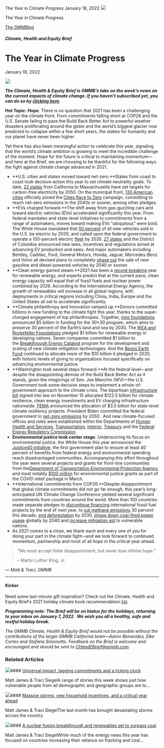 



The Year in Climate Progress
January 18, 2022
![](data:image/gif;base64,R0lGODlhAQABAAAAACH5BAEKAAEALAAAAAABAAEAAAICTAEAOw==)![](https://www.gmmb.com/wp-content/uploads/2022/01/EOY-Picture.jpg)



The Year in Climate Progress





 [The GMMBlog](/blog/)



##### Climate, Health and Equity Brief

 The Year in Climate Progress
============================


January 18, 2022



![](data:image/gif;base64,R0lGODlhAQABAAAAACH5BAEKAAEALAAAAAABAAEAAAICTAEAOw==)![](https://www.gmmb.com/wp-content/uploads/2022/01/EOY-Picture-552x552.jpg) 


***The Climate, Health & Equity Brief is GMMB’s take on the week’s news on the current impacts of climate change. If you haven’t subscribed yet, you can do so by [clicking here](https://mailchimp.us4.list-manage.com/subscribe?u=f2f8c4bdabe1a2a83f914e813&id=4a13a601e2).***


**Hot Topic:** **Hope**. There is no question that 2021 has been a challenging year on the climate front. From commitments falling short at COP26 and the U.S. Senate failing to pass the Build Back Better Act to powerful weather disasters proliferating around the globe and the world’s biggest glacier now predicted to collapse within a few short years, the stakes for humanity and our planet have never been higher.


Yet there has also been meaningful action to celebrate this year, signaling that the world’s climate ambition is growing to meet the incredible challenge of the moment. Hope for the future is critical to maintaining momentum—and here at the Brief, we are choosing to be thankful for the following ways the fight against climate change advanced in 2021.


* **U.S. cities and states moved toward net-zero.**States from coast to coast took decisive action this year to set climate neutrality goals. To date, [22 states](https://urldefense.com/v3/__https:/mailchimp.us4.list-manage.com/track/click?u=f2f8c4bdabe1a2a83f914e813&id=a4d452a987&e=17c77271a8__;!!HhhKMSGjjQV-!tXcIeHf4qXfaYtIC63m9DPNjpx1ZK8jIW_V3F-Z_NHl-y7jld6u2776zM-30vuCL%24) from California to Massachusetts have set targets for carbon-free electricity by 2050. On the municipal front, [130 American cities](https://urldefense.com/v3/__https:/mailchimp.us4.list-manage.com/track/click?u=f2f8c4bdabe1a2a83f914e813&id=c7a4452ec2&e=17c77271a8__;!!HhhKMSGjjQV-!tXcIeHf4qXfaYtIC63m9DPNjpx1ZK8jIW_V3F-Z_NHl-y7jld6u2776zM-eaHOrY%24) officially joined the [Cities Race to Zero](https://urldefense.com/v3/__https:/mailchimp.us4.list-manage.com/track/click?u=f2f8c4bdabe1a2a83f914e813&id=e3fafa7d9b&e=17c77271a8__;!!HhhKMSGjjQV-!tXcIeHf4qXfaYtIC63m9DPNjpx1ZK8jIW_V3F-Z_NHl-y7jld6u2776zM7Vaj6vk%24) campaign, committing to reach net-zero emissions in the 2040s or sooner, among other pledges.
* **EVs charged forward.**The shift away from gas-guzzling cars and toward electric vehicles (EVs) accelerated significantly this year. From federal mandates and state-level initiatives to commitments from a range of automakers, moves toward making EVs “ubiquitous” were bold. The White House mandated that [50 percent](https://urldefense.com/v3/__https:/mailchimp.us4.list-manage.com/track/click?u=f2f8c4bdabe1a2a83f914e813&id=817987af2b&e=17c77271a8__;!!HhhKMSGjjQV-!tXcIeHf4qXfaYtIC63m9DPNjpx1ZK8jIW_V3F-Z_NHl-y7jld6u2776zM3qLRcYD%24) of all new vehicles sold in the U.S. be electric by 2030, and called upon the federal government to operate a 100-percent electric [fleet](https://urldefense.com/v3/__https:/mailchimp.us4.list-manage.com/track/click?u=f2f8c4bdabe1a2a83f914e813&id=7d2202d39d&e=17c77271a8__;!!HhhKMSGjjQV-!tXcIeHf4qXfaYtIC63m9DPNjpx1ZK8jIW_V3F-Z_NHl-y7jld6u2776zMy1fLP2n%24) by 2035. [27 states](https://urldefense.com/v3/__https:/mailchimp.us4.list-manage.com/track/click?u=f2f8c4bdabe1a2a83f914e813&id=283beef48f&e=17c77271a8__;!!HhhKMSGjjQV-!tXcIeHf4qXfaYtIC63m9DPNjpx1ZK8jIW_V3F-Z_NHl-y7jld6u2776zM_NBG3tf%24) and the District of Columbia announced new laws, incentives and regulations aimed at advancing EV production and sales. And major automakers including Bentley, Cadillac, Ford, General Motors, Honda, Jaguar, Mercedes-Benz and Volvo all devised plans to completely [phase out](https://urldefense.com/v3/__https:/mailchimp.us4.list-manage.com/track/click?u=f2f8c4bdabe1a2a83f914e813&id=49a6b30b36&e=17c77271a8__;!!HhhKMSGjjQV-!tXcIeHf4qXfaYtIC63m9DPNjpx1ZK8jIW_V3F-Z_NHl-y7jld6u2776zMz6inOB9%24) the sale of new gasoline and diesel-powered vehicles by 2040 or sooner.
* **Clean energy gained steam.**2021 has been a [record-breaking](https://urldefense.com/v3/__https:/mailchimp.us4.list-manage.com/track/click?u=f2f8c4bdabe1a2a83f914e813&id=e86ec64be7&e=17c77271a8__;!!HhhKMSGjjQV-!tXcIeHf4qXfaYtIC63m9DPNjpx1ZK8jIW_V3F-Z_NHl-y7jld6u2776zM8AtzHlB%24) year for renewable energy, and experts predict that at the current pace, clean energy capacity will equal that of fossil fuels and nuclear power combined by 2026. According to the International Energy Agency, the growth of renewables will increase in all global regions, with deployments in critical regions including China, India, Europe and the United States all set to accelerate significantly.
* **Climate philanthropy and innovation ramped up.**Donors committed billions in new funding to the climate fight this year, thanks to the super-charged engagement of top philanthropies. Together, [nine foundations](https://urldefense.com/v3/__https:/mailchimp.us4.list-manage.com/track/click?u=f2f8c4bdabe1a2a83f914e813&id=06cc8f320c&e=17c77271a8__;!!HhhKMSGjjQV-!tXcIeHf4qXfaYtIC63m9DPNjpx1ZK8jIW_V3F-Z_NHl-y7jld6u2776zM2SDw1jn%24) announced $5 billion in funding for the 30×30 program, which aims to preserve 30 percent of the Earth’s land and sea by 2030. The [IKEA and Rockefeller Foundations](https://urldefense.com/v3/__https:/mailchimp.us4.list-manage.com/track/click?u=f2f8c4bdabe1a2a83f914e813&id=31ac75eafd&e=17c77271a8__;!!HhhKMSGjjQV-!tXcIeHf4qXfaYtIC63m9DPNjpx1ZK8jIW_V3F-Z_NHl-y7jld6u2776zM8Bz23mp%24) pledged $1 billion for renewable energy in developing nations. Seven companies committed $1 billion to the [Breakthrough Energy Catalyst](https://urldefense.com/v3/__https:/mailchimp.us4.list-manage.com/track/click?u=f2f8c4bdabe1a2a83f914e813&id=2b79b5dd78&e=17c77271a8__;!!HhhKMSGjjQV-!tXcIeHf4qXfaYtIC63m9DPNjpx1ZK8jIW_V3F-Z_NHl-y7jld6u2776zM0OpnoIy%24) program for the development and scaling of new climate mitigation technologies. And the [Bezos Earth Fund](https://urldefense.com/v3/__https:/mailchimp.us4.list-manage.com/track/click?u=f2f8c4bdabe1a2a83f914e813&id=551d978e7e&e=17c77271a8__;!!HhhKMSGjjQV-!tXcIeHf4qXfaYtIC63m9DPNjpx1ZK8jIW_V3F-Z_NHl-y7jld6u2776zM4jkdxdb%24) continued to allocate more of the $10 billion it pledged in 2020, with historic levels of giving to organizations focused specifically on advancing environmental justice.
* **Washington took several steps forward.**At the federal level—and despite the disappointing demise of the Build Back Better Act as it stands, given the misgivings of Sen. Joe Manchin (WV)—the U.S. Government took some decisive steps to implement a whole-of-government approach to the climate crisis. The bipartisan [infrastructure bill](https://urldefense.com/v3/__https:/mailchimp.us4.list-manage.com/track/click?u=f2f8c4bdabe1a2a83f914e813&id=3e9f7e0354&e=17c77271a8__;!!HhhKMSGjjQV-!tXcIeHf4qXfaYtIC63m9DPNjpx1ZK8jIW_V3F-Z_NHl-y7jld6u2776zMwB-C21t%24) signed into law on November 15 allocated $122.5 billion for climate resilience, clean energy investments and EV charging infrastructure nationwide. [FEMA](https://urldefense.com/v3/__https:/mailchimp.us4.list-manage.com/track/click?u=f2f8c4bdabe1a2a83f914e813&id=8b7bee9a8f&e=17c77271a8__;!!HhhKMSGjjQV-!tXcIeHf4qXfaYtIC63m9DPNjpx1ZK8jIW_V3F-Z_NHl-y7jld6u2776zM-3vNKUS%24) announced the allocation of $3.5 billion for state-level climate resiliency projects. President Biden committed the federal government to [net-zero emissions](https://urldefense.com/v3/__https:/mailchimp.us4.list-manage.com/track/click?u=f2f8c4bdabe1a2a83f914e813&id=2fea1630e7&e=17c77271a8__;!!HhhKMSGjjQV-!tXcIeHf4qXfaYtIC63m9DPNjpx1ZK8jIW_V3F-Z_NHl-y7jld6u2776zM3lXf8NJ%24) by 2050.  And new climate-focused offices and roles were established within the Departments of [Human Health and Services](https://urldefense.com/v3/__https:/mailchimp.us4.list-manage.com/track/click?u=f2f8c4bdabe1a2a83f914e813&id=9d030fff00&e=17c77271a8__;!!HhhKMSGjjQV-!tXcIeHf4qXfaYtIC63m9DPNjpx1ZK8jIW_V3F-Z_NHl-y7jld6u2776zM3TzDhsR%24), [Transportation](https://urldefense.com/v3/__https:/mailchimp.us4.list-manage.com/track/click?u=f2f8c4bdabe1a2a83f914e813&id=1e59166517&e=17c77271a8__;!!HhhKMSGjjQV-!tXcIeHf4qXfaYtIC63m9DPNjpx1ZK8jIW_V3F-Z_NHl-y7jld6u2776zM7b7qaJ8%24), [Interior](https://urldefense.com/v3/__https:/mailchimp.us4.list-manage.com/track/click?u=f2f8c4bdabe1a2a83f914e813&id=98a002a097&e=17c77271a8__;!!HhhKMSGjjQV-!tXcIeHf4qXfaYtIC63m9DPNjpx1ZK8jIW_V3F-Z_NHl-y7jld6u2776zMxEKWsot%24), [Treasury](https://urldefense.com/v3/__https:/mailchimp.us4.list-manage.com/track/click?u=f2f8c4bdabe1a2a83f914e813&id=d3cf535467&e=17c77271a8__;!!HhhKMSGjjQV-!tXcIeHf4qXfaYtIC63m9DPNjpx1ZK8jIW_V3F-Z_NHl-y7jld6u2776zMzAmVrVQ%24) and the [Federal Energy Regulatory Commission](https://urldefense.com/v3/__https:/mailchimp.us4.list-manage.com/track/click?u=f2f8c4bdabe1a2a83f914e813&id=cb2c294409&e=17c77271a8__;!!HhhKMSGjjQV-!tXcIeHf4qXfaYtIC63m9DPNjpx1ZK8jIW_V3F-Z_NHl-y7jld6u2776zMyXd_K81%24).
* **Environmental justice took center stage.** Underscoring its focus on environmental justice, the White House this year announced the [Justice40 initiative](https://urldefense.com/v3/__https:/mailchimp.us4.list-manage.com/track/click?u=f2f8c4bdabe1a2a83f914e813&id=243c42f651&e=17c77271a8__;!!HhhKMSGjjQV-!tXcIeHf4qXfaYtIC63m9DPNjpx1ZK8jIW_V3F-Z_NHl-y7jld6u2776zM65VhD-4%24), the first government plan to ensure at least 40 percent of benefits from federal energy and environmental spending reach disadvantaged communities. Accompanying this effort throughout the year were several projects and grants for front-line communities from the[Department of Transportation](https://urldefense.com/v3/__https:/mailchimp.us4.list-manage.com/track/click?u=f2f8c4bdabe1a2a83f914e813&id=a9971d8221&e=17c77271a8__;!!HhhKMSGjjQV-!tXcIeHf4qXfaYtIC63m9DPNjpx1ZK8jIW_V3F-Z_NHl-y7jld6u2776zM_wJq9iF%24),[Environmental Protection Agency](https://urldefense.com/v3/__https:/mailchimp.us4.list-manage.com/track/click?u=f2f8c4bdabe1a2a83f914e813&id=948fdaab4a&e=17c77271a8__;!!HhhKMSGjjQV-!tXcIeHf4qXfaYtIC63m9DPNjpx1ZK8jIW_V3F-Z_NHl-y7jld6u2776zMxY2-sD7%24), and most notably [$100 million](https://urldefense.com/v3/__https:/mailchimp.us4.list-manage.com/track/click?u=f2f8c4bdabe1a2a83f914e813&id=27b5fea349&e=17c77271a8__;!!HhhKMSGjjQV-!tXcIeHf4qXfaYtIC63m9DPNjpx1ZK8jIW_V3F-Z_NHl-y7jld6u2776zM5IeYDn3%24) for environmental justice grants as part of the COVID relief package in March.
* **International commitments from COP26.**Despite disappointment that global climate commitments did not go far enough, this year’s long-anticipated UN Climate Change Conference yielded several significant commitments from countries around the world. More than 100 countries made separate pledges to [discontinue financing](https://urldefense.com/v3/__https:/mailchimp.us4.list-manage.com/track/click?u=f2f8c4bdabe1a2a83f914e813&id=ea12bfbee6&e=17c77271a8__;!!HhhKMSGjjQV-!tXcIeHf4qXfaYtIC63m9DPNjpx1ZK8jIW_V3F-Z_NHl-y7jld6u2776zM32AGPM1%24) international fossil fuel projects by the end of next year, to [cut methane emissions](https://urldefense.com/v3/__https:/mailchimp.us4.list-manage.com/track/click?u=f2f8c4bdabe1a2a83f914e813&id=98dbc06999&e=17c77271a8__;!!HhhKMSGjjQV-!tXcIeHf4qXfaYtIC63m9DPNjpx1ZK8jIW_V3F-Z_NHl-y7jld6u2776zM1Igj4Ac%24) 30 percent this decade, [end deforestation](https://urldefense.com/v3/__https:/mailchimp.us4.list-manage.com/track/click?u=f2f8c4bdabe1a2a83f914e813&id=284a85ac2d&e=17c77271a8__;!!HhhKMSGjjQV-!tXcIeHf4qXfaYtIC63m9DPNjpx1ZK8jIW_V3F-Z_NHl-y7jld6u2776zM7qm0eqa%24) by 2030, [phase down coal-fired power usage](https://urldefense.com/v3/__https:/mailchimp.us4.list-manage.com/track/click?u=f2f8c4bdabe1a2a83f914e813&id=b3faa28b6c&e=17c77271a8__;!!HhhKMSGjjQV-!tXcIeHf4qXfaYtIC63m9DPNjpx1ZK8jIW_V3F-Z_NHl-y7jld6u2776zM799Fir7%24) globally by 2040 and [increase mitigation aid](https://urldefense.com/v3/__https:/mailchimp.us4.list-manage.com/track/click?u=f2f8c4bdabe1a2a83f914e813&id=a2c2d81af3&e=17c77271a8__;!!HhhKMSGjjQV-!tXcIeHf4qXfaYtIC63m9DPNjpx1ZK8jIW_V3F-Z_NHl-y7jld6u2776zM-GY2StP%24) to vulnerable nations.
* As 2021 comes to a close, we thank each and every one of you for doing your part in the climate fight—and we look forward to continued momentum, partnership and most of all *hope* in the critical year ahead.



> “We must accept finite disappointment, but never lose infinite hope.”
> 
> 
> – Martin Luther King, Jr.
> 
> 


*— Matt & Traci, GMMB*




---


#### Kicker


Need some last-minute gift inspiration? Check out the Climate, Health and Equity Brief’s 2021 holiday climate book recommendation [list](https://www.gmmb.com/news/holiday-climate-book-recommendations/).


***Programming note: The Brief will be on hiatus for the holidays, returning to your inbox on January 7, 2022.  We wish you all a healthy, safe and restful holiday break.***


*The GMMB Climate, Health & Equity Brief would not be possible without the contributions of the larger GMMB California team—Aaron Benavides, Elke Cortes and Stefana Simonetto. Feedback on the Brief is welcome and encouraged and should be sent to [CHandEBrief@gmmb.com](mailto:CHandEBrief@gmmb.com).*









### Related Articles

![](data:image/gif;base64,R0lGODlhAQABAAAAACH5BAEKAAEALAAAAAABAAEAAAICTAEAOw==)![](https://www.gmmb.com/wp-content/uploads/2023/01/c53f7cb5-08a2-d0cf-d9a1-c8ef2c9b55e0-380x200.png)#### [Universal impact, lagging commitments and a ticking clock](https://www.gmmb.com/news/universal-impact-lagging-commitments-and-a-ticking-clock/)

Matt James & Traci SiegelA range of stories this week shows just how vulnerable people from all demographic and geographic groups are to…

![](data:image/gif;base64,R0lGODlhAQABAAAAACH5BAEKAAEALAAAAAABAAEAAAICTAEAOw==)![](https://www.gmmb.com/wp-content/uploads/2023/01/Picture1-380x200.png)#### [Massive storms, new household incentives, and a critical year ahead](https://www.gmmb.com/news/massive-storms-new-household-incentives-and-a-critical-year-ahead-and-renewables-set-to-surpass-coal-2/)

Matt James & Traci SiegelThe last month has brought devastating storms across the country.

![](data:image/gif;base64,R0lGODlhAQABAAAAACH5BAEKAAEALAAAAAABAAEAAAICTAEAOw==)![](https://www.gmmb.com/wp-content/uploads/2022/12/Picture1-380x200.png)#### [A nuclear fusion breakthrough and renewables set to surpass coal](https://www.gmmb.com/news/a-nuclear-fusion-breakthrough-and-renewables-set-to-surpass-coal/)

Matt James & Traci SiegelWhile much of the energy news this year has focused on countries increasing their reliance on fracking and coal…




